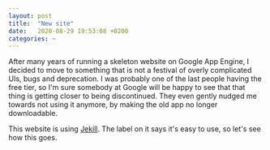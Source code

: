 ```yaml
---
layout: post
title:  "New site"
date:   2020-08-29 19:53:08 +0200
categories: ~
---
```

After many years of running a skeleton website on Google App Engine, I decided to move to something that is not a festival of overly complicated UIs, bugs and deprecation. I was probably one of the last people having the free tier, so I'm sure somebody at Google will be happy to see that that thing is getting closer to being discontinued. They even gently nudged me towards not using it anymore, by making the old app no longer downloadable.

This website is using [Jekill](https://jekyllrb.com/). The label on it says it's easy to use, so let's see how this goes.